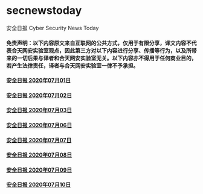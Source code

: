 # secnewstoday

安全日报 Cyber Security News Today

#### 免责声明：以下内容原文来自互联网的公共方式，仅用于有限分享，译文内容不代表合天网安实验室观点，因此第三方对以下内容进行分享、传播等行为，以及所带来的一切后果与译者和合天网安实验室无关。以下内容亦不得用于任何商业目的，若产生法律责任，译者与合天网安实验室一律不予承担。

#### [安全日报 2020年07月01日](https://github.com/hetianlab/secnewstoday/blob/master/July.2020/secnews-20200701.md)
#### [安全日报 2020年07月02日](https://github.com/hetianlab/secnewstoday/blob/master/July.2020/secnews-20200702.md)
#### [安全日报 2020年07月03日](https://github.com/hetianlab/secnewstoday/blob/master/July.2020/secnews-20200703.md)
#### [安全日报 2020年07月06日](https://github.com/hetianlab/secnewstoday/blob/master/July.2020/secnews-20200706.md)
#### [安全日报 2020年07月07日](https://github.com/hetianlab/secnewstoday/blob/master/July.2020/secnews-20200707.md)
#### [安全日报 2020年07月08日](https://github.com/hetianlab/secnewstoday/blob/master/July.2020/secnews-20200708.md)
#### [安全日报 2020年07月09日](https://github.com/hetianlab/secnewstoday/blob/master/July.2020/secnews-20200709.md)
#### [安全日报 2020年07月10日](https://github.com/hetianlab/secnewstoday/blob/master/July.2020/secnews-20200710.md)
